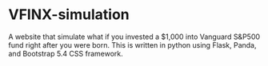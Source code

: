 # VFINX-simulation
A website that simulate what if you invested a $1,000 into Vanguard S&amp;P500 fund right after you were born. This is written in python using Flask, Panda, and Bootstrap 5.4 CSS framework.

